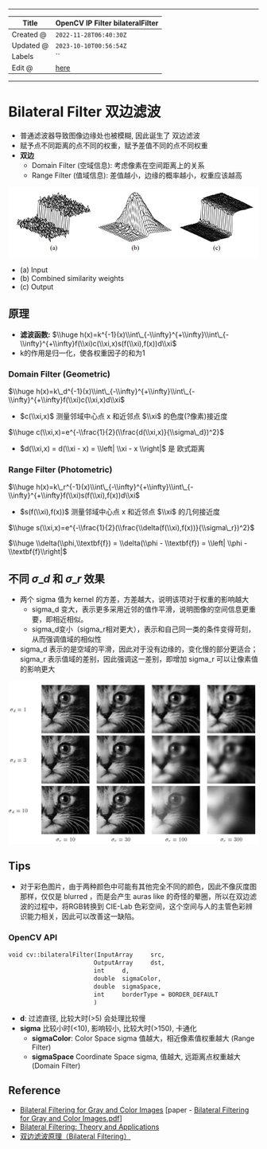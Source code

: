 -----

| Title     | OpenCV IP Filter bilateralFilter                      |
| --------- | ----------------------------------------------------- |
| Created @ | `2022-11-28T06:40:30Z`                                |
| Updated @ | `2023-10-10T00:56:54Z`                                |
| Labels    | \`\`                                                  |
| Edit @    | [here](https://github.com/junxnone/aiwiki/issues/317) |

-----

# Bilateral Filter 双边滤波

  - 普通滤波器导致图像边缘处也被模糊, 因此诞生了 双边滤波
  - 赋予点不同距离的点不同的权重，赋予差值不同的点不同权重
  - **双边**
      - Domain Filter (空域信息): 考虑像素在空间距离上的关系
      - Range Filter (值域信息): 差值越小，边缘的概率越小，权重应该越高

![image](media/33e184e95eb8566c1a98e4b2e45e16b73639f713.png)

  - (a) Input
  - (b) Combined similarity weights
  - (c) Output

## 原理

  - **滤波函数:** $\\huge
    h(x)=k^{-1}(x)\\int\_{-\\infty}^{+\\infty}\\int\_{-\\infty}^{+\\infty}f(\\xi)c(\\xi,x)s(f(\\xi),f(x))d\\xi$
  - k的作用是归一化，使各权重因子的和为1

### Domain Filter (Geometric)

$\\huge
h(x)=k\_d^{-1}(x)\\int\_{-\\infty}^{+\\infty}\\int\_{-\\infty}^{+\\infty}f(\\xi)c(\\xi,x)d\\xi$

  - $c(\\xi,x)$ 测量邻域中心点 x 和近邻点 $\\xi$ 的色度(?像素)接近度

$\\huge c(\\xi,x)=e^{-\\frac{1}{2}(\\frac{d(\\xi,x)}{\\sigma\_d})^2}$

  - $d(\\xi,x) = d(\\xi - x) = \\left| \\xi - x \\right|$ 是 欧式距离

### Range Filter (Photometric)

$\\huge
h(x)=k\_r^{-1}(x)\\int\_{-\\infty}^{+\\infty}\\int\_{-\\infty}^{+\\infty}f(\\xi)s(f(\\xi),f(x))d\\xi$

  - $s(f(\\xi),f(x))$ 测量邻域中心点 x 和近邻点 $\\xi$ 的几何接近度

$\\huge
s(\\xi,x)=e^{-\\frac{1}{2}(\\frac{\\delta(f(\\xi),f(x))}{\\sigma\_r})^2}$

$\\huge \\delta(\\phi,\\textbf{f}) = \\delta(\\phi - \\textbf{f}) =
\\left| \\phi - \\textbf{f}\\right|$

## 不同 $σ\_d$ 和 $σ\_r$ 效果

  - 两个 sigma 值为 kernel 的方差，方差越大，说明该项对于权重的影响越大
      - sigma\_d 变大，表示更多采用近邻的值作平滑，说明图像的空间信息更重要，即相近相似。
      - sigma\_d变小（sigma\_r相对更大），表示和自己同一类的条件变得苛刻，从而强调值域的相似性
  - sigma\_d 表示的是空域的平滑，因此对于没有边缘的，变化慢的部分更适合；sigma\_r 表示值域的差别，因此强调这一差别，即增加
    sigma\_r 可以让像素值的影响更大

![image](media/8de212fcd43f13c2184c939d0ea6cb1ab6e65afd.png)

## Tips

  - 对于彩色图片，由于两种颜色中可能有其他完全不同的颜色，因此不像灰度图那样，仅仅是 blurred ，而是会产生 auras like
    的奇怪的晕圈，所以在双边滤波的过程中，将RGB转换到 CIE-Lab
    色彩空间，这个空间与人的主管色彩辨识能力相关，因此可以改善这一缺陷。

### OpenCV API

``` 
void cv::bilateralFilter(InputArray     src,
                        OutputArray     dst,
                        int     d,
                        double  sigmaColor,
                        double  sigmaSpace,
                        int     borderType = BORDER_DEFAULT 
                        )   
```

  - **d**: 过滤直径, 比较大时(\>5) 会处理比较慢
  - **sigma** 比较小时(\<10), 影响较小, 比较大时(\>150), 卡通化
      - **sigmaColor**: Color Space sigma 值越大，相近像素值权重越大 (Range Filter)
      - **sigmaSpace** Coordinate Space sigma, 值越大, 远距离点权重越大 (Domain
        Filter)

## Reference

  - [Bilateral Filtering for Gray and Color
    Images](https://homepages.inf.ed.ac.uk/rbf/CVonline/LOCAL_COPIES/MANDUCHI1/Bilateral_Filtering.html)
    \[paper - [Bilateral Filtering for Gray and Color
    Images.pdf](https://github.com/junxnone/aiwiki/files/12840067/Bilateral.Filtering.for.Gray.and.Color.Images.pdf)\]
  - [Bilateral Filtering: Theory and
    Applications](https://people.csail.mit.edu/sparis/publi/2009/fntcgv/Paris_09_Bilateral_filtering.pdf)
  - [双边滤波原理（Bilateral
    Filtering）](https://zhuanlan.zhihu.com/p/161665205)
